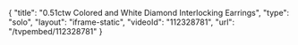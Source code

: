 {
    "title": "0.51ctw Colored and White Diamond Interlocking Earrings",
    "type": "solo",
    "layout": "iframe-static",
    "videoId": "112328781",
    "url": "\/tvpembed\/112328781"
}